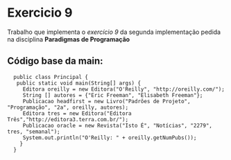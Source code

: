 # Exercicio 9

Trabalho que implementa o *exercício 9* da segunda implementação pedida na disciplina **Paradigmas de Programação**

## Código base da main:
``` 
  public class Principal {
   public static void main(String[] args) {
     Editora oreilly = new Editora("O'Reilly", "http://oreilly.com/");
     String [] autores = {"Eric Freeman", "Elisabeth Freeman"};
     Publicacao headfirst = new Livro("Padrões de Projeto", "Programação", "2a", oreilly, autores);
     Editora tres = new Editora("Editora Três","http://editora3.terra.com.br/");
     Publicacao oracle = new Revista("Isto É", "Notícias", "2279", tres, "semanal");
     System.out.println("O'Reilly: " + oreilly.getNumPubs());
    }
  }
``` 
